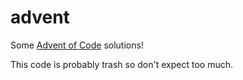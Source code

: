 # advent

Some [Advent of Code](http://adventofcode.com/) solutions!

This code is probably trash so don't expect too much.
